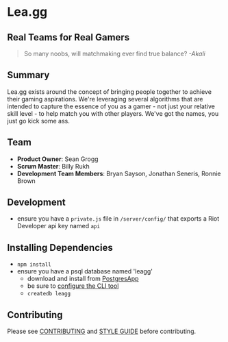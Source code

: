 # Lea.gg
## Real Teams for Real Gamers
> So many noobs, will matchmaking ever find true balance?
> _-Akali_

## Summary
Lea.gg exists around the concept of bringing people together to achieve their gaming aspirations. We're leveraging several algorithms that are intended to capture the essence of you as a gamer - not just your relative skill level - to help match you with other players. We've got the names, you just go kick some ass.

## Team
- **Product Owner**: Sean Grogg
- **Scrum Master**: Billy Rukh
- **Development Team Members**: Bryan Sayson, Jonathan Seneris, Ronnie Brown

## Development
- ensure you have a `private.js` file in `/server/config/` that exports a Riot Developer api key named `api`

## Installing Dependencies
- `npm install`
- ensure you have a psql database named 'leagg'
  - download and install from [PostgresApp](postgresapp.com)
  - be sure to [configure the CLI tool](http://postgresapp.com/documentation/cli-tools.html)
  - `createdb leagg`

## Contributing
Please see [CONTRIBUTING](https://github.com/leagg/leagg/_CONTRIBUTING.md) and [STYLE GUIDE](https://github.com/leagg/leagg/_STYLE_GUIDE.md) before contributing.

